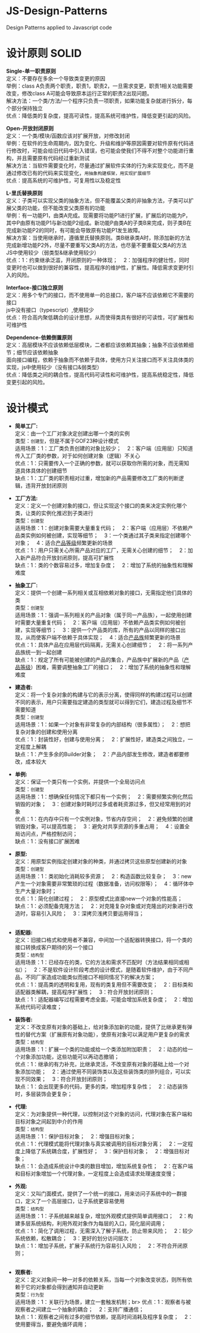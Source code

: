 # JS-Design-Patterns
Design Patterns applied to Javascript code

# 设计原则 SOLID

**Single-单一职责原则<br>**
定义：不要存在多余一个导致类变更的原因<br>
举例：class A负责两个职责，职责1，职责2，一旦需求变更，职责1相关功能需要改变，修改class A可能会导致原本运行正常的职责2出现问题。<br>
解决方法：一个类/方法/一个程序只负责一项职责，如果功能复杂就进行拆分，每个部分保持独立<br>
优点：降低类的复杂度，提高可读性，提高系统可维护性，降低变更引起的风险。<br>

**Open-开放封闭原则<br>**
定义：一个类/模块/函数应该对扩展开放，对修改封闭<br>
举例：在软件的生命周期内，因为变化、升级和维护等原因需要对软件原有代码进行修改时，可能会给旧代码中引入错误，也可能会使我们不得不对整个功能进行重构，并且需要原有代码经过重新测试<br>
解决方法：当软件需要变化时，尽量通过扩展软件实体的行为来实现变化，而不是通过修改已有的代码来实现变化，```用抽象构建框架，用实现扩展细节```<br>
优点：提高系统的可维护性，可复用性以及稳定性<br>

**L-里氏替换原则<br>**
定义：子类可以实现父类的抽象方法，但不能覆盖父类的非抽象方法，子类可以扩展父类的功能，但不能改变父类原有的功能<br>
举例：有一功能P1，由类A完成。现需要将功能P1进行扩展，扩展后的功能为P，其中P由原有功能P1与新功能P2组成。新功能P由类A的子类B来完成，则子类B在完成新功能P2的同时，有可能会导致原有功能P1发生故障。<br>
解决方案：当使用继承时，遵循里氏替换原则。类B继承类A时，除添加新的方法完成新增功能P2外，尽量不要重写父类A的方法，也尽量不要重载父类A的方法
JS中使用较少（弱类型&继承使用较少）<br>
优点：1：约束继承泛滥，开闭原则的一种体现；&nbsp;&nbsp;&nbsp;&nbsp;2：加强程序的健壮性，同时变更时也可以做到很好的兼容性，提高程序的维护性，扩展性。降低需求变更时引入的风险。


**Interface-接口独立原则<br>**
定义：用多个专门的接口，而不使用单一的总接口，客户端不应该依赖它不需要的接口<br>
js中没有接口（typescript）,使用较少<br>
优点：符合高内聚低耦合的设计思想，从而使得类具有很好的可读性，可扩展性和可维护性<br>

**Dependence-依赖倒置原则<br>**
定义：高层模块不应该依赖低层模块，二者都应该依赖其抽象；抽象不应该依赖细节；细节应该依赖抽象<br>
面向接口编程，依赖于抽象而不依赖于具体，使用方只关注接口而不关注具体类的实现，js中使用较少（没有接口&弱类型）<br>
优点：降低类之间的耦合性，提高代码可读性和可维护性，提高系统稳定性，降低变更引起的风险。<br>

# 设计模式
- **简单工厂:**<br>
定义：由一个工厂对象决定创建出哪一个类的实例<br>
类型：```创建型```，但是不属于GOF23种设计模式<br>
适用场景：1：工厂类负责创建的对象比较少；&nbsp;&nbsp;&nbsp;&nbsp;2：客户端（应用层）只知道传入工厂类的参数，对于如何创建对象（逻辑）不关心<br>
优点：1：只需要传入一个正确的参数，就可以获取你所需的对象，而无需知道具体具体的创建细节<br>
缺点：1：工厂类的职责相对过重，增加新的产品需要修改工厂类的判断逻辑，违背开放封闭原则<br>
- **工厂方法:**<br>
定义：定义一个创建对象的接口，但让实现这个接口的类来决定实例化哪个类，让类的实例化推迟到子类进行<br>
类型：```创建型```<br>
适用场景：1：创建对象需要大量重复代码；&nbsp;&nbsp;&nbsp;&nbsp;2：客户端（应用层）不依赖产品类实例如何被创建，实现等细节；&nbsp;&nbsp;&nbsp;&nbsp;3：一个类通过其子类来指定创建哪个对象；&nbsp;&nbsp;&nbsp;&nbsp;4：适合[产品等级](https://blog.csdn.net/lovelion/article/details/9319323)频繁更新的场景<br>
优点：1：用户只需关心所需产品对应的工厂，无需关心创建的细节；&nbsp;&nbsp;&nbsp;&nbsp;2：加入新产品符合开放封闭原则，提高可扩展性<br>
缺点：1：类的个数容易过多，增加复杂度；&nbsp;&nbsp;&nbsp;&nbsp;2：增加了系统的抽象性和理解难度<br>
- **抽象工厂:**<br>
定义：提供一个创建一系列相关或互相依赖对象的接口，无需指定他们具体的类<br>
类型：```创建型```<br>
适用场景：1：强调一系列相关的产品对象（属于同一产品族），一起使用创建时需要大量重复代码；&nbsp;&nbsp;&nbsp;&nbsp;2：客户端（应用层）不依赖产品类实例如何被创建，实现等细节；&nbsp;&nbsp;&nbsp;&nbsp;3：提供一个产品类的库，所有的产品以同样的接口出现，从而使客户端不依赖于具体实现；&nbsp;&nbsp;&nbsp;&nbsp;4：适合[产品族](https://blog.csdn.net/lovelion/article/details/9319323)频繁更新的场景<br>
优点：1：具体产品在应用层代码隔离，无需关心创建细节；&nbsp;&nbsp;&nbsp;&nbsp;2：将一系列产品族统一到一起创建<br>
缺点：1：规定了所有可能被创建的产品的集合，产品族中扩展新的产品（[产品等级](https://blog.csdn.net/lovelion/article/details/9319323)）困难，需要调整抽象工厂的接口；&nbsp;&nbsp;&nbsp;&nbsp;2：增加了系统的抽象性和理解难度<br>
- **建造者:**<br>
定义：将一个复杂对象的构建与它的表示分离，使得同样的构建过程可以创建不同的表示，用户只需要指定建造的类型就可以得到它们，建造过程及细节不需要知道<br>
类型：```创建型```<br>
适用场景：1：如果一个对象有非常复杂的内部结构（很多属性）；&nbsp;&nbsp;&nbsp;&nbsp;2：想把复杂对象的创建和使用分离<br>
优点：1：封装性好，创建与使用分离；&nbsp;&nbsp;&nbsp;&nbsp;2：扩展性好，建造类之间独立，一定程度上解耦<br>
缺点：1：产生多余的Builder对象；&nbsp;&nbsp;&nbsp;&nbsp;2：产品内部发生修改，建造者都要修改，成本较大<br>
- **单例:**<br>
定义：保证一个类只有一个实例，并提供一个全局访问点<br>
类型：```创建型```<br>
适用场景：1：想确保任何情况下都只有一个实例；&nbsp;&nbsp;&nbsp;&nbsp;2：需要频繁实例化然后销毁的对象；&nbsp;&nbsp;&nbsp;&nbsp;3：创建对象时耗时过多或者耗资源过多，但又经常用到的对象<br>
优点：1：在内存中只有一个实例对象，节省内存空间；&nbsp;&nbsp;&nbsp;&nbsp;2：避免频繁的创建销毁对象，可以提高性能；&nbsp;&nbsp;&nbsp;&nbsp;3：避免对共享资源的多重占用；&nbsp;&nbsp;&nbsp;&nbsp;4：设置全局访问点，严格控制访问；&nbsp;&nbsp;&nbsp;&nbsp;<br>
缺点：1：没有接口扩展困难<br>
- **原型:**<br>
定义：用原型实例指定创建对象的种类，并通过拷贝这些原型创建新的对象<br>
类型：```创建型```<br>
适用场景：1：类初始化消耗较多资源；&nbsp;&nbsp;&nbsp;&nbsp;2：构造函数比较复杂；&nbsp;&nbsp;&nbsp;&nbsp;3：new产生一个对象需要非常繁琐的过程（数据准备，访问权限等）；&nbsp;&nbsp;&nbsp;&nbsp;4：循环体中生产大量对象时；<br>
优点：1：简化创建过程；&nbsp;&nbsp;&nbsp;&nbsp;2：原型模式比直接new一个对象的性能高；<br>
缺点：1：必须配备克隆方法；&nbsp;&nbsp;&nbsp;&nbsp;2：对克隆复杂对象或对克隆出的对象进行改造时，容易引入风险；&nbsp;&nbsp;&nbsp;&nbsp;3：深拷贝浅拷贝要运用得当；<br><br>

- **适配器:**<br>
定义：旧接口格式和使用者不兼容，中间加一个适配器转换接口，将一个类的接口转换成客户期待的另一个接口<br>
类型：```结构型```<br>
适用场景：1：已经存在的类，它的方法和需求不匹配时（方法结果相同或相似）；&nbsp;&nbsp;&nbsp;&nbsp;2：不是软件设计阶段考虑的设计模式，是随着软件维护，由于不同产品，不同厂家造成功能类似而接口不相同情况下的解决方案；<br>
优点：1：提高类的透明和复用，现有的类复用但不需要改变；&nbsp;&nbsp;&nbsp;&nbsp;2：目标类和适配器类解耦，提高程序扩展性；&nbsp;&nbsp;&nbsp;&nbsp;3：符合开放封闭原则；<br>
缺点：1：适配器编写过程需要考虑全面，可能会增加系统复杂度；&nbsp;&nbsp;&nbsp;&nbsp;2：增加系统代码可读难度；<br>
- **装饰者:**<br>
定义：不改变原有对象的基础上，给对象添加新的功能，提供了比继承更有弹性的替代方案（扩展原有对象功能），使原有对象可以满足用户更复杂的需求<br>
类型：```结构型```<br>
适用场景：1：扩展一个类的功能或给一个类添加附加职责；&nbsp;&nbsp;&nbsp;&nbsp;2：动态的给一个对象添加功能，这些功能可以再动态撤销；<br>
优点：1：继承的有力补充，比继承灵活，不改变原有对象的基础上给一个对象添加功能；&nbsp;&nbsp;&nbsp;&nbsp;2：通过使用不同装饰类以及这些装饰类的排列组合，可以实现不同效果；&nbsp;&nbsp;&nbsp;&nbsp;3：符合开放封闭原则；<br>
缺点：1：会出现更多的代码，更多的类，增加程序复杂性；&nbsp;&nbsp;&nbsp;&nbsp;2：动态装饰时，多层装饰会更复杂；
- **代理:**<br>
定义：为对象提供一种代理，以控制对这个对象的访问，代理对象在客户端和目标对象之间起到中介的作用<br>
类型：```结构型```<br>
适用场景：1：保护目标对象；&nbsp;&nbsp;&nbsp;&nbsp;2：增强目标对象；<br>
优点：1：代理模式能将代理对象与真实被调用的目标对象分离；&nbsp;&nbsp;&nbsp;&nbsp;2：一定程度上降低了系统耦合度，扩展性好；&nbsp;&nbsp;&nbsp;&nbsp;3：保护目标对象；&nbsp;&nbsp;&nbsp;&nbsp;2：增强目标对象；<br>
缺点：1：会造成系统设计中类的数目增加，增加系统复杂性；&nbsp;&nbsp;&nbsp;&nbsp;2：在客户端和目标对象增加一个代理对象，一定程度上会造成请求处理速度变慢；
- **外观:**<br>
定义：又叫门面模式，提供了一个统一的接口，用来访问子系统中的一群接口，定义了一个高层接口，让子系统更容易使用<br>
类型：```结构型```<br>
适用场景：1：子系统越来越复杂，增加外观模式提供简单调用接口；&nbsp;&nbsp;&nbsp;&nbsp;2：构建多层系统结构，利用外观对象作为每层的入口，简化层间调用；<br>
优点：1：简化了调用过程，无需深入了解子系统，防止带来风险；&nbsp;&nbsp;&nbsp;&nbsp;2：较少系统依赖，松散耦合；&nbsp;&nbsp;&nbsp;&nbsp;3：更好的划分访问层次；<br>
缺点：1：增加子系统，扩展子系统行为容易引入风险；&nbsp;&nbsp;&nbsp;&nbsp;2：不符合开闭原则；<br><br>
- **观察者:**<br>
定义：定义对象间一种一对多的依赖关系，当每一个对象改变状态，则所有依赖于它的对象都会得到通知并自动更新<br>
类型：```行为型```<br>
适用场景：1：关联行为场景，建立一套触发机制；br>
优点：1：观察者与被观察者之间建立一个抽象的耦合；&nbsp;&nbsp;&nbsp;&nbsp;2：支持广播通信；<br>
缺点：1：观察者之间有过多的细节依赖，提高时间消耗及程序复杂度；&nbsp;&nbsp;&nbsp;&nbsp;2：使用要得当，要避免循环调用；


